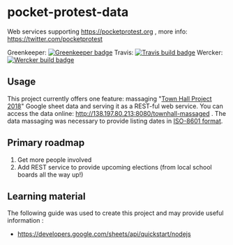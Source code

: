 # pocket-protest-data

Web services supporting https://pocketprotest.org , more info: https://twitter.com/pocketprotest

Greenkeeper: [![Greenkeeper badge](https://badges.greenkeeper.io/publ1us-g/pocket-protest-data.svg)](https://greenkeeper.io/)
Travis: [![Travis build badge](https://travis-ci.org/publ1us-g/pocket-protest-data.svg?branch=master)](https://travis-ci.org/publ1us-g/pocket-protest-data)
Wercker: [![Wercker build badge](https://app.wercker.com/status/d240cba818fcbeb74914d5011cd9f48f/s/master "wercker status")](https://app.wercker.com/project/byKey/d240cba818fcbeb74914d5011cd9f48f)


## Usage
This project currently offers one feature: massaging "[Town Hall Project 2018]" Google sheet data and serving it as a REST-ful web service.  You can access the data online: http://138.197.80.213:8080/townhall-massaged .  The data massaging was necessary to provide listing dates in [ISO-8601 format].  

## Primary roadmap
1. Get more people involved 
2. Add REST service to provide upcoming elections (from local school boards all the way up!)  

## Learning material
The following guide was used to create this project and may provide useful information :
- https://developers.google.com/sheets/api/quickstart/nodejs


[Town Hall Project 2018]: https://docs.google.com/spreadsheets/d/1yq1NT9DZ2z3B8ixhid894e77u9rN5XIgOwWtTW72IYA
[ISO-8601 format]: https://en.wikipedia.org/wiki/ISO_8601
